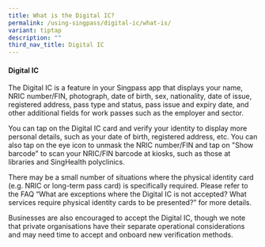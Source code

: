 ```yaml
---
title: What is the Digital IC?
permalink: /using-singpass/digital-ic/what-is/
variant: tiptap
description: ""
third_nav_title: Digital IC
---
```

<h4>Digital IC</h4>
<p>The Digital IC is a feature in your Singpass app that displays your name,
NRIC number/FIN, photograph, date of birth, sex, nationality, date of issue,
registered address, pass type and status, pass issue and expiry date, and
other additional fields for work passes such as the employer and sector.</p>
<p>You can tap on the Digital IC card and verify your identity to display
more personal details, such as your date of birth, registered address,
etc. You can also tap on the eye icon to unmask the NRIC number/FIN and
tap on "Show barcode" to scan your NRIC/FIN barcode at kiosks, such as
those at libraries and SingHealth polyclinics.</p>
<p>There may be a small number of situations where the physical identity
card (e.g. NRIC or long-term pass card) is specifically required. Please
refer to the FAQ “What are exceptions where the Digital IC is not accepted?
What services require physical identity cards to be presented?” for more
details.</p>
<p>Businesses are also encouraged to accept the Digital IC, though we note
that private organisations have their separate operational considerations
and may need time to accept and onboard new verification methods.</p>